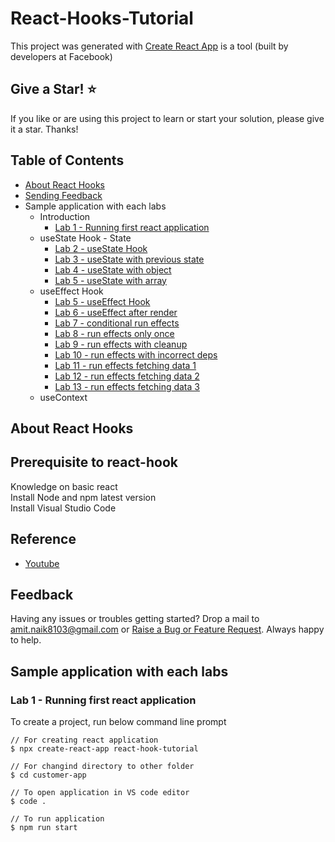 # React-Hooks-Tutorial

This project was generated with [Create React App](https://reactjs.org/docs/create-a-new-react-app.html) is a tool (built by developers at Facebook) 

## Give a Star! :star:
If you like or are using this project to learn or start your solution, please give it a star. Thanks!

## Table of Contents

- [About React Hooks](#About-React-Hooks)
- [Sending Feedback](#sending-feedback)
- Sample application with each labs
    - Introduction
        - [Lab 1 - Running first react application](#Lab-1---Running-first-react-application)
    - useState Hook - State
        - [Lab 2 - useState Hook]()
        - [Lab 3 - useState with previous state]()
        - [Lab 4 - useState with object]()
        - [Lab 5 - useState with array]()
    - useEffect Hook
        - [Lab 5 - useEffect Hook]()
        - [Lab 6 - useEffect after render]()
        - [Lab 7 - conditional run effects]()
        - [Lab 8 - run effects only once]()
        - [Lab 9 - run effects with cleanup]()
        - [Lab 10 - run effects with incorrect deps]()
        - [Lab 11 - run effects fetching data 1]()
        - [Lab 12 - run effects fetching data 2]()
        - [Lab 13 - run effects fetching data 3]()
    - useContext 

## About React Hooks

<!-- React application is javascript library for building user interface.

In our applicatin, we are using React version 16.8.6 and react-scripts 3.0.1

From Sep 23,2017 i.e., react 16.0.0 onward Facebook has released with MIT License -->

## Prerequisite to react-hook

Knowledge on basic react <br/>
Install Node and npm latest version <br/> 
Install Visual Studio Code <br/>

## Reference

* [Youtube](https://www.youtube.com/watch?v=cF2lQ_gZeA8&list=PLC3y8-rFHvwisvxhZ135pogtX7_Oe3Q3A&index=1&pbjreload=101)

## Feedback

Having any issues or troubles getting started? Drop a mail to amit.naik8103@gmail.com or [Raise a Bug or Feature Request](https://github.com/Amitpnk/React-Hooks-Tutorial/issues/new). Always happy to help.

## Sample application with each labs

### Lab 1 - Running first react application

To create a project, run below command line prompt

```
// For creating react application
$ npx create-react-app react-hook-tutorial

// For changind directory to other folder
$ cd customer-app

// To open application in VS code editor  
$ code .

// To run application
$ npm run start

```

